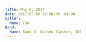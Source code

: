 ```yaml
---
title: May 6, 2017
date: 2017-05-06 12:00:00 -04:00
Caller:
  Name: TBA
Band:
  Name: Band O' Goshen (Goshen, IN)
---
```


